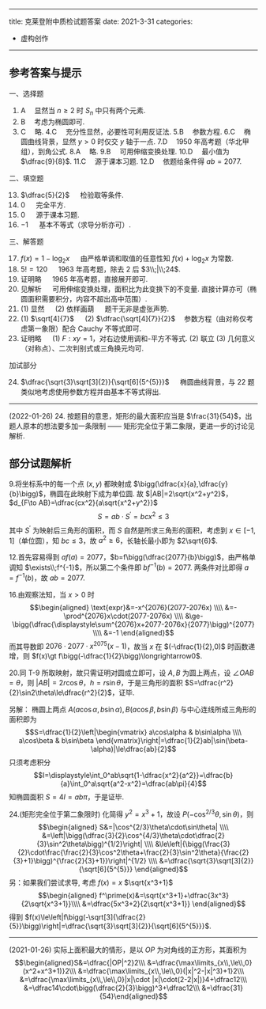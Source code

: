 
---
title: 克莱登附中质检试题答案
date: 2021-3-31
categories:
  - 虚构创作
---

## 参考答案与提示

一、选择题

1. A &emsp;显然当 $n\ge2$ 时 $S_n$ 中只有两个元素.
2. B &emsp;考虑为椭圆即可.
3. C &emsp;略.
4.C &emsp;充分性显然，必要性可利用反证法.
5.B &emsp;参数方程.
6.C &emsp;椭圆曲线背景，显然 $y\gt0$ 时仅交 $y$ 轴于一点.
7.D &emsp;1950 年高考题（华北甲组），到角公式.
8.A &emsp;略.
9.B &emsp;可用伸缩变换处理.
10.D &emsp;最小值为 $\dfrac{9}{8}$.
11.C &emsp;源于课本习题.
12.D &emsp;依题给条件得 $ab=2077$.

二、填空题

13. $\dfrac{5}{2}$ &emsp; 检验取等条件.
14. $0$ &emsp; 完全平方.
15. $0$ &emsp; 源于课本习题.
16. $-1$ &emsp; 基本不等式（求导分析亦可）.

三、解答题

17. $f(x)=1-\log_2x$ &emsp; 由严格单调和取值的任意性知 $f(x)+\log_2x$ 为常数.
18. $5!=120$ &emsp; 1963 年高考题，除去 $2$ 后 $3\\;|\\;24$.
19. 证明略 &emsp; 1965 年高考题，直接展开即可.
20. 见解析 &emsp; 可用伸缩变换处理，面积比为此变换下的不变量. 直接计算亦可（椭圆面积需要积分，内容不超出高中范围）.
21. (1) 显然 &emsp; (2) 依样画葫 &emsp; 题干无非是虚张声势.
22. (1) $\sqrt[4]{7}$ &emsp; (2) $\dfrac{\sqrt[4]{7}}{2}$ &emsp;参数方程（由对称仅考虑第一象限）配合 Cauchy 不等式即可.
23. 证明略 &emsp; (1) $F:xy=1$，对右边使用调和-平方不等式. (2) 联立 (3) 几何意义（对称点）、二次判别式或三角换元均可.

加试部分

24. $\dfrac{\sqrt{3}\sqrt[3]{2}}{\sqrt[6]{5^{5}}}$ &emsp; 椭圆曲线背景，与 22 题类似地考虑使用参数方程并由基本不等式得出.
---
$($2022-01-26$)$ 24. 按题目的意思，矩形的最大面积应当是 $\frac{31}{54}$，出题人原本的想法要多加一条限制 $——$ 矩形完全位于第二象限，更进一步的讨论见解析.

## 部分试题解析

9.将坐标系中的每一个点 $(x,y)$ 都映射成 $\bigg(\dfrac{x}{a},\dfrac{y}{b}\bigg)$，椭圆在此映射下成为单位圆.
故 $|AB|=2\sqrt{x^2+y^2}$，$d_{F\to AB}=\dfrac{cx^2}{a\sqrt{x^2+y^2}}$
$$S=ab\cdot S^\prime=bcx^2\le3$$ 其中 $S^\prime$ 为映射后三角形的面积，而 $S$ 自然是所求三角形的面积，考虑到 $x\in[-1,1]$（单位圆），知 $bc\le3$，故 $a^2\ge6$，长轴长最小即为 $2\sqrt{6}$.

12.首先容易得到 $af(a)=2077$，$b=f\bigg(\dfrac{2077}{b}\bigg)$，由严格单调知 $\exists\\;f^{-1}$，所以第二个条件即 $bf^{-1}(b)=2077$. 两条件对比即得 $a=f^{-1}(b)$，故 $ab=2077$.

16.由观察法知，当 $x\gt 0$ 时 $$\begin{aligned} \text{expr}&=-x^{2076}(2077-2076x) \\\\ &=-\prod^{2076}x\cdot(2077-2076x) \\\\ &\ge-\bigg(\dfrac{\displaystyle\sum^{2076}x+2077-2076x}{2077}\bigg)^{2077} \\\\ &=-1 \end{aligned}$$
而其导数即 $2076\cdot2077\cdot x^{2075}(x-1)$，故当 $x$ 在 $(-\dfrac{1}{2},0)$ 时函数递增，则 $f(x)\gt f\bigg(-\dfrac{1}{2}\bigg)\longrightarrow0$.

20.同 T-9 所取映射，故只需证明对圆成立即可，设 $A,B$ 为圆上两点，设 $\angle OAB=\theta$，则 $|AB|=2r\cos\theta$，$h=r\sin\theta$，于是三角形的面积 $S=\dfrac{r^2}{2}\sin2\theta\le\dfrac{r^2}{2}$，证毕.

另解：
椭圆上两点 $A(a\cos\alpha,b\sin\alpha),B(a\cos\beta,b\sin\beta)$
与中心连线所成三角形的面积即为 $$S=\dfrac{1}{2}\left|\begin{vmatrix} a\cos\alpha & b\sin\alpha \\\\ a\cos\beta & b\sin\beta \end{vmatrix}\right|=\dfrac{1}{2}ab|\sin(\beta-\alpha)|\le\dfrac{ab}{2}$$ 只须考虑积分 $$I=\displaystyle\int_0^ab\sqrt{1-\dfrac{x^2}{a^2}}=\dfrac{b}{a}\int_0^a\sqrt{a^2-x^2}=\dfrac{ab\pi}{4}$$ 知椭圆面积 $S=4I=ab\pi$，于是证毕.

24.$($矩形完全位于第二象限时$)$ 化简得 $y^2=x^3+1$，故设 $P(-\cos^{2/3}\theta,\sin\theta)$，则
$$\begin{aligned} S&=|\cos^{2/3}\theta\cdot\sin\theta| \\\\ &=\left|\bigg(\dfrac{3}{2}\cos^{4/3}\theta\cdot\dfrac{2}{3}\sin^2\theta\bigg)^{1/2}\right| \\\\ &\le\left|{\bigg(\frac{3}{2}\cdot\frac{\frac{2}{3}\cos^2\theta+\frac{2}{3}\sin^2\theta}{\frac{2}{3}+1}\bigg)^{\frac{2}{3}+1}}\right|^{1/2} \\\\ &=\dfrac{\sqrt{3}\sqrt[3]{2}}{\sqrt[6]{5^{5}}} \end{aligned}$$ 另：如果我们尝试求导, 考虑 $f(x)=x$ $\sqrt{x^3+1}$
$$\begin{aligned} f^\prime(x)&=\sqrt{x^3+1}+\dfrac{3x^3}{2\sqrt{x^3+1}}\\\\ &=\dfrac{5x^3+2}{2\sqrt{x^3+1}} \end{aligned}$$ 得到 $f(x)\le\left|f\bigg(-\sqrt[3]{\dfrac{2}{5}}\bigg)\right|=\dfrac{\sqrt{3}\sqrt[3]{2}}{\sqrt[6]{5^{5}}}$.

---

$($2021-01-26$)$ 实际上面积最大的情形，是以 $OP$ 为对角线的正方形，其面积为
$$\begin{aligned}S&=\dfrac{|OP|^2}2\\\ &=\dfrac{\max\limits_{x\\,\le\\,0}(x^2+x^3+1)}2\\\ &=\dfrac{\max\limits_{x\\,\le\\,0}(|x|^2-|x|^3)+1}2\\\ &=\dfrac{\max\limits_{x\\,\le\\,0}|x|\cdot |x|\cdot(2-2|x|)}4+\dfrac12\\\ &=\dfrac14\cdot\bigg(\dfrac{2}{3}\bigg)^3+\dfrac12\\\ &=\dfrac{31}{54}\end{aligned}$$



